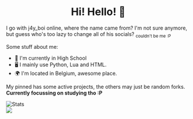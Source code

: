 <h1 align="center">Hi! Hello! 👋</h1>

I go with j4y_boi online, where the name came from? I'm not sure anymore,   
but guess who's too lazy to change all of his socials? <sub>couldn't be me :P</sub>  

Some stuff about me:
- 🏫 I'm currently in High School
- 🖥️ I mainly use Python, Lua and HTML.
- 🌍 I'm located in Belgium, awesome place.

My pinned has some active projects, the others may just be random forks.  
**Currently focussing on studying tho :P**

![Stats](https://github-readme-stats.vercel.app/api?username=j4y-boi&theme=transparent)  
![](https://komarev.com/ghpvc/?username=j4y-boi&style=flat&color=orange)
